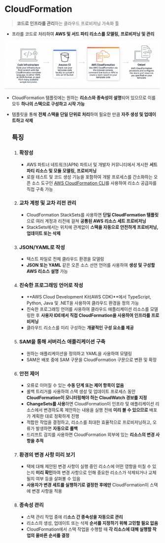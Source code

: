 # CloudFormation

> **코드로 인프라를 관리**하는 클라우드 프로비저닝 가속화 툴

- 프라를 코드로 처리하여 **AWS 및 서드 파티 리소스를 모델링, 프로비저닝 및 관리**

![image-20220127160947918](CloudFormation.assets/image-20220127160947918.png)

- CloudFormation 템플릿에는 원하는 **리소스와 종속성이 설명**되어 있으므로 이를 모두 **하나의 스택으로 구성하고 시작 가능**

- 템플릿을 통해 **전체 스택을 단일 단위로 처리**하여 필요한 만큼 **자주 생성 및 업데이트하고 삭제**

  ## 특징

  1. ### 확장성

     - AWS 파트너 네트워크(APN) 파트너 및 개발자 커뮤니티에서 게시한 **서드 파티 리소스 및 모듈 모델링, 프로비저닝**
     - 로컬 테스트 및 코드 생성 기능을 포함하여 개발 프로세스를 간소화하는 오픈 소스 도구인 [AWS CloudFormation CLI](https://docs.aws.amazon.com/cloudformation-cli/latest/userguide/what-is-cloudformation-cli.html)를 사용하여 리소스 공급자를 직접 구축 가능

  2. ### 교차 계정 및 교차 리전 관리

     - CloudFormation StackSets를 사용하면 **단일 CloudFormation 템플릿**으로 여러 계정과 리전에 걸쳐 **공통된 AWS 리소스 세트 프로비저닝**
     - StackSets에서는 위치에 관계없이 **스택을 자동으로 안전하게 프로비저닝, 업데이트 또는 삭제**

  3. ### JSON/YAML로 작성

     - 텍스트 파일로 전체 클라우드 환경을 모델링
     - **JSON 또는 YAML** 같은 오픈 소스 선언 언어를 사용하여 **생성 및 구성할 AWS 리소스 설명** 가능

  4. ### 친숙한 프로그래밍 언어로 작성

     - **AWS Cloud Development Kit(AWS CDK)**에서 TypeScript, Python, Java 및 .NET을 사용하여 클라우드 환경을 정의 가능
     - 친숙한 프로그래밍 언어를 사용하여 클라우드 애플리케이션 리소스를 모델링한 후 **사용자 IDE에서 직접 CloudFormation을 사용하여 인프라를 프로비저닝**
     - 클라우드 리소스를 미리 구성하는 **개괄적인 구성 요소를 제공**

  5. ### SAM을 통해 서버리스 애플리케이션 구축

     - 원하는 애플리케이션을 정의하고 YAML을 사용하여 모델링
     - SAM은 배포 중에 SAM 구문을 CloudFormation 구문으로 변환 및 확장

  6. ### 안전 제어

     - 오류로 이어질 수 있는 **수동 단계 또는 제어 항목이 없음**
     - 롤백 트리거를 사용하여 스택 생성 및 업데이트 프로세스 동안 **CloudFormation이 모니터링해야 하는 CloudWatch 경보를 지정**
     - **ChangeSets를 사용**하면 CloudFormation이 인프라 및 애플리케이션 리소스에서 변경하도록 제안하는 내용을 실행 전에 **미리 볼 수 있으므로** 배포가 계획한 대로 정확하게 진행
     -  적합한 작업을 결정하고, 리소스를 최대한 효율적으로 프로비저닝하고, 오류가 발생하면 **자동으로 롤백**
     - 드리프트 감지를 사용하면 CloudFormation 외부에 있는 **리소스의 변경 사항을 추적**

  7. ### 환경의 변경 사항 미리 보기

     - 택에 대해 제안된 변경 사항이 실행 중인 리소스에 어떤 영향을 미칠 수 있는지 **미리 확인**하여 변경 사항으로 인해 중요한 리소스가 삭제되거나 교체될지 여부 등을 살펴볼 수 있음
     - **사용자가 변경 세트를 실행하기로 결정한 후에만** CloudFormation이 스택에 변경 사항을 적용

  8. ### 종속성 관리

     - 스택 관리 작업 중에 리**소스 간 종속성을 자동으로 관리**
     - 리소스의 생성, 업데이트 또는 삭제 **순서를 지정하기 위해 고민할 필요 없음**
     - CloudFormation에서 스택 작업을 수행할 때 **각 리소스에 대해 실행할 작업의 올바른 순서를 결정**

